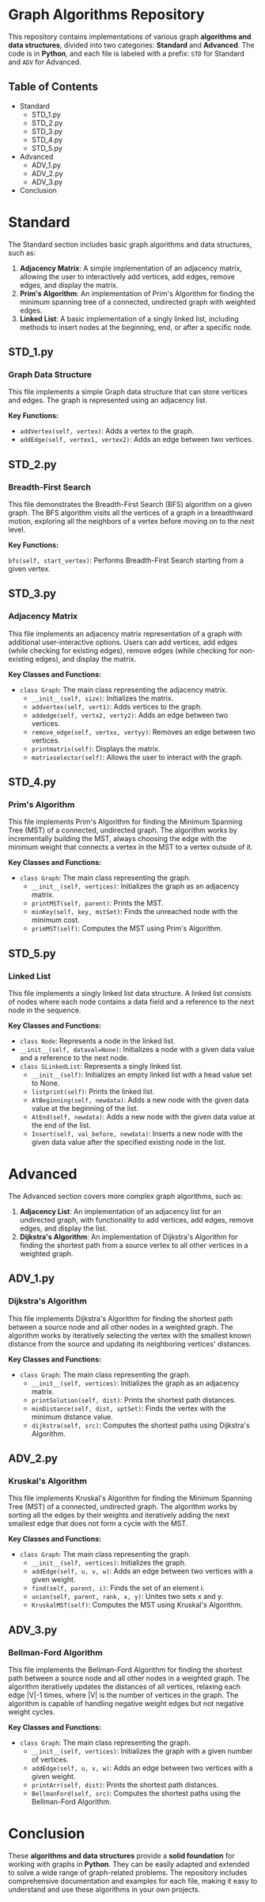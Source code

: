 # Graph Algorithms Repository

This repository contains implementations of various graph **algorithms and data structures**, divided into two categories: **Standard** and **Advanced**. The code is in **Python**, and each file is labeled with a prefix: `STD` for Standard and `ADV` for Advanced.

## Table of Contents

* Standard
  - STD_1.py
  - STD_2.py
  - STD_3.py
  - STD_4.py
  - STD_5.py
* Advanced
  - ADV_1.py
  - ADV_2.py
  - ADV_3.py
* Conclusion

# Standard

The Standard section includes basic graph algorithms and data structures, such as:

1. **Adjacency Matrix**: A simple implementation of an adjacency matrix, allowing the user to interactively add vertices, add edges, remove edges, and display the matrix.
2. **Prim's Algorithm**: An implementation of Prim's Algorithm for finding the minimum spanning tree of a connected, undirected graph with weighted edges.
3. **Linked List**: A basic implementation of a singly linked list, including methods to insert nodes at the beginning, end, or after a specific node.

## STD_1.py

### Graph Data Structure

This file implements a simple Graph data structure that can store vertices and edges. The graph is represented using an adjacency list.

**Key Functions:**

* `addVertex(self, vertex)`: Adds a vertex to the graph.
* `addEdge(self, vertex1, vertex2)`: Adds an edge between two vertices.

## STD_2.py

### Breadth-First Search

This file demonstrates the Breadth-First Search (BFS) algorithm on a given graph. The BFS algorithm visits all the vertices of a graph in a breadthward motion, exploring all the neighbors of a vertex before moving on to the next level.

**Key Functions:**

`bfs(self, start_vertex)`: Performs Breadth-First Search starting from a given vertex.

## STD_3.py

### Adjacency Matrix

This file implements an adjacency matrix representation of a graph with additional user-interactive options. Users can add vertices, add edges (while checking for existing edges), remove edges (while checking for non-existing edges), and display the matrix.

**Key Classes and Functions:**

* `class Graph`: The main class representing the adjacency matrix.
  - `__init__(self, size)`: Initializes the matrix.
  - `addvertex(self, vert1)`: Adds vertices to the graph.
  - `addedge(self, vertx2, verty2)`: Adds an edge between two vertices.
  - `remove_edge(self, vertxx, vertyy)`: Removes an edge between two vertices.
  - `printmatrix(self)`: Displays the matrix.
  - `matrixselector(self)`: Allows the user to interact with the graph.

## STD_4.py

### Prim's Algorithm

This file implements Prim's Algorithm for finding the Minimum Spanning Tree (MST) of a connected, undirected graph. The algorithm works by incrementally building the MST, always choosing the edge with the minimum weight that connects a vertex in the MST to a vertex outside of it.

**Key Classes and Functions:**

* `class Graph`: The main class representing the graph.
  - `__init__(self, vertices)`: Initializes the graph as an adjacency matrix.
  - `printMST(self, parent)`: Prints the MST.
  - `minKey(self, key, mstSet)`: Finds the unreached node with the minimum cost.
  - `primMST(self)`: Computes the MST using Prim's Algorithm.

## STD_5.py

### Linked List

This file implements a singly linked list data structure. A linked list consists of nodes where each node contains a data field and a reference to the next node in the sequence.

**Key Classes and Functions:**

* `class Node`: Represents a node in the linked list.
* `__init__(self, dataval=None)`: Initializes a node with a given data value and a reference to the next node.
* `class SLinkedList`: Represents a singly linked list.
  - `__init__(self)`: Initializes an empty linked list with a head value set to None.
  - `listprint(self)`: Prints the linked list.
  - `AtBeginning(self, newdata)`: Adds a new node with the given data value at the beginning of the list.
  - `AtEnd(self, newdata)`: Adds a new node with the given data value at the end of the list.
  - `Insert(self, val_before, newdata)`: Inserts a new node with the given data value after the specified existing node in the list.

# Advanced

The Advanced section covers more complex graph algorithms, such as:

1. **Adjacency List**: An implementation of an adjacency list for an undirected graph, with functionality to add vertices, add edges, remove edges, and display the list.
2. **Dijkstra's Algorithm**: An implementation of Dijkstra's Algorithm for finding the shortest path from a source vertex to all other vertices in a weighted graph.

## ADV_1.py

### Dijkstra's Algorithm

This file implements Dijkstra's Algorithm for finding the shortest path between a source node and all other nodes in a weighted graph. The algorithm works by iteratively selecting the vertex with the smallest known distance from the source and updating its neighboring vertices' distances.

**Key Classes and Functions:**

* `class Graph`: The main class representing the graph.
  - `__init__(self, vertices)`: Initializes the graph as an adjacency matrix.
  - `printSolution(self, dist)`: Prints the shortest path distances.
  - `minDistance(self, dist, sptSet)`: Finds the vertex with the minimum distance value.
  - `dijkstra(self, src)`: Computes the shortest paths using Dijkstra's Algorithm.

## ADV_2.py

### Kruskal's Algorithm

This file implements Kruskal's Algorithm for finding the Minimum Spanning Tree (MST) of a connected, undirected graph. The algorithm works by sorting all the edges by their weights and iteratively adding the next smallest edge that does not form a cycle with the MST.

**Key Classes and Functions:**

* `class Graph`: The main class representing the graph.
  - `__init__(self, vertices)`: Initializes the graph.
  - `addEdge(self, u, v, w)`: Adds an edge between two vertices with a given weight.
  - `find(self, parent, i)`: Finds the set of an element i.
  - `union(self, parent, rank, x, y)`: Unites two sets x and y.
  - `KruskalMST(self)`: Computes the MST using Kruskal's Algorithm.

## ADV_3.py

### Bellman-Ford Algorithm

This file implements the Bellman-Ford Algorithm for finding the shortest path between a source node and all other nodes in a weighted graph. The algorithm iteratively updates the distances of all vertices, relaxing each edge |V|-1 times, where |V| is the number of vertices in the graph. The algorithm is capable of handling negative weight edges but not negative weight cycles.

**Key Classes and Functions:**

* `class Graph`: The main class representing the graph.
  - `__init__(self, vertices)`: Initializes the graph with a given number of vertices.
  - `addEdge(self, u, v, w)`: Adds an edge between two vertices with a given weight.
  - `printArr(self, dist)`: Prints the shortest path distances.
  - `BellmanFord(self, src)`: Computes the shortest paths using the Bellman-Ford Algorithm.

# Conclusion

These **algorithms and data structures** provide a **solid foundation** for working with graphs in **Python**. They can be easily adapted and extended to solve a wide range of graph-related problems. The repository includes comprehensive documentation and examples for each file, making it easy to understand and use these algorithms in your own projects.

